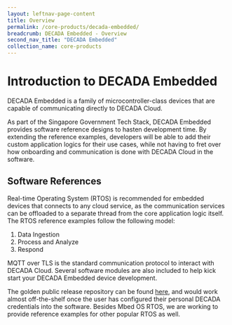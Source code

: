 ```yaml
---
layout: leftnav-page-content
title: Overview
permalink: /core-products/decada-embedded/
breadcrumb: DECADA Embedded - Overview
second_nav_title: "DECADA Embedded"
collection_name: core-products
---
```


# Introduction to DECADA Embedded

DECADA Embedded is a family of microcontroller-class devices that are capable of communicating directly to DECADA Cloud.

As part of the Singapore Government Tech Stack, DECADA Embedded provides software reference designs to hasten development time. By extending the reference examples, developers will be able to add their custom application logics for their use cases, while not having to fret over how onboarding and communication is done with DECADA Cloud in the software.

<a id="Sofware-References"></a>

## Software References

Real-time Operating System (RTOS) is recommended for embedded devices that connects to any cloud service, as the communication services can be offloaded to a separate thread from the core application logic itself. 
The RTOS reference examples follow the following model:
1. Data Ingestion
2. Process and Analyze
3. Respond

MQTT over TLS is the standard communication protocol to interact with DECADA Cloud. Several software modules are also included to help kick start your DECADA Embedded device development.

The golden public release repository can be found [here](https://github.com/GovTechSIOT/decada-embedded-example-mbedos), and would work almost off-the-shelf once the user has configured their personal DECADA credentials into the software. Besides Mbed OS RTOS, we are working to provide reference examples for other popular RTOS as well.
